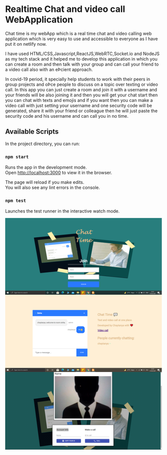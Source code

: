 # Realtime Chat and video call WebApplication
Chat time is my webApp which is a real time chat and video calling web application which is very easy to use and accessible to everyone as I have put it on netlify now.

I have used HTML/CSS,Javascript,ReactJS,WebRTC,Socket.io and NodeJS as my tech stack and it helped me to develop this application in which you can create a room and then talk with your group and can call your friend to a video call also with an eÞcient approach.

In covid-19 period, it specially help students to work with their peers in group projects and oÞce people to discuss on a topic over texting or video call. In this app you can just create a room and join it with a username and your friends will be also joining it and then you will get your chat start then you can chat with texts and emojis and if you want then you can make a video call with just setting your username and one security code will be generated, share it with your friend or colleague then he will just paste the security code and his username and can call you in no time.

## Available Scripts

In the project directory, you can run:

### `npm start`

Runs the app in the development mode.<br>
Open [http://localhost:3000](http://localhost:3000) to view it in the browser.

The page will reload if you make edits.<br>
You will also see any lint errors in the console.

### `npm test`

Launches the test runner in the interactive watch mode.<br>

<p>
<img align="left" alt="GIF" src="./1.png" width="600px" />  
<img align="left" alt="GIF" src="./2.png" width="600px" />
<img align="left" alt="GIF" src="./3.png" width="600px" />
</p><br>


